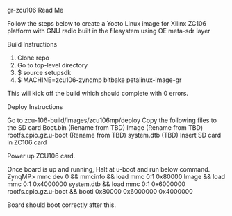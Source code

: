 gr-zcu106 Read Me

Follow the steps below to create a Yocto Linux image for Xilinx ZC106 platform with GNU radio built in the filesystem using OE meta-sdr layer

Build Instructions

1. Clone repo
2. Go to top-level directory
3. $ source setupsdk
4. $ MACHINE=zcu106-zynqmp bitbake petalinux-image-gr

This will kick off the build which should complete with 0 errors.

Deploy Instructions

Go to zcu-106-build/images/zcu106mp/deploy
Copy the following files to the SD card
Boot.bin (Rename from TBD)
Image (Rename from TBD)
rootfs.cpio.gz.u-boot (Rename from TBD)
system.dtb (TBD)
Insert SD card in ZC106 card

Power up ZCU106 card.

Once board is up and running, Halt at u-boot and run below command. ZynqMP> mmc dev 0 && mmcinfo && load mmc 0:1 0x80000 Image && load mmc 0:1 0x4000000 system.dtb && load mmc 0:1 0x6000000 rootfs.cpio.gz.u-boot && booti 0x80000 0x6000000 0x4000000

Board should boot correctly after this.
